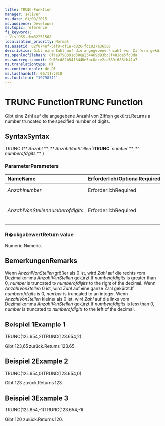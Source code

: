 ```yaml
---
title: TRUNC-Funktion
manager: soliver
ms.date: 03/09/2015
ms.audience: Developer
ms.topic: reference
f1_keywords:
- Vis_DSS.chm82251508
localization_priority: Normal
ms.assetid: 62f074ef-5bf8-df1e-d826-fc1027a36501
description: Gibt eine Zahl auf die angegebene Anzahl von Ziffern gekürzt.
ms.openlocfilehash: 8f6a9798391d308a234469d93bc8f481de5fc8da
ms.sourcegitcommit: 9d60cd82b5413446e5bc8ace2cd689f683fb41a7
ms.translationtype: MT
ms.contentlocale: de-DE
ms.lasthandoff: 06/11/2018
ms.locfileid: "19798311"
---
```

# <a name="trunc-function"></a><span data-ttu-id="815a4-103">TRUNC Function</span><span class="sxs-lookup"><span data-stu-id="815a4-103">TRUNC Function</span></span>

<span data-ttu-id="815a4-104">Gibt eine Zahl auf die angegebene Anzahl von Ziffern gekürzt.</span><span class="sxs-lookup"><span data-stu-id="815a4-104">Returns a number truncated to the specified number of digits.</span></span>
  
## <a name="syntax"></a><span data-ttu-id="815a4-105">Syntax</span><span class="sxs-lookup"><span data-stu-id="815a4-105">Syntax</span></span>

<span data-ttu-id="815a4-106">TRUNC (** *Anzahl* **, ** *AnzahlVonStellen* **)</span><span class="sxs-lookup"><span data-stu-id="815a4-106">TRUNC(** *number* **, ** *numberofdigits* ** )</span></span> 
  
### <a name="parameters"></a><span data-ttu-id="815a4-107">Parameter</span><span class="sxs-lookup"><span data-stu-id="815a4-107">Parameters</span></span>

|<span data-ttu-id="815a4-108">**Name**</span><span class="sxs-lookup"><span data-stu-id="815a4-108">**Name**</span></span>|<span data-ttu-id="815a4-109">**Erforderlich/Optional**</span><span class="sxs-lookup"><span data-stu-id="815a4-109">**Required/Optional**</span></span>|<span data-ttu-id="815a4-110">**Datentyp**</span><span class="sxs-lookup"><span data-stu-id="815a4-110">**Data Type**</span></span>|<span data-ttu-id="815a4-111">**Beschreibung**</span><span class="sxs-lookup"><span data-stu-id="815a4-111">**Description**</span></span>|
|:-----|:-----|:-----|:-----|
| <span data-ttu-id="815a4-112">_Anzahl_</span><span class="sxs-lookup"><span data-stu-id="815a4-112">_number_</span></span> <br/> |<span data-ttu-id="815a4-113">Erforderlich</span><span class="sxs-lookup"><span data-stu-id="815a4-113">Required</span></span>  <br/> |<span data-ttu-id="815a4-114">**Numerische**</span><span class="sxs-lookup"><span data-stu-id="815a4-114">**Numeric**</span></span> <br/> |<span data-ttu-id="815a4-115">Die zu kürzende Zahl.</span><span class="sxs-lookup"><span data-stu-id="815a4-115">The number to truncate.</span></span>  <br/> |
| <span data-ttu-id="815a4-116">_AnzahlVonStellen_</span><span class="sxs-lookup"><span data-stu-id="815a4-116">_numberofdigits_</span></span> <br/> |<span data-ttu-id="815a4-117">Erforderlich</span><span class="sxs-lookup"><span data-stu-id="815a4-117">Required</span></span>  <br/> |<span data-ttu-id="815a4-118">**Numerische**</span><span class="sxs-lookup"><span data-stu-id="815a4-118">**Numeric**</span></span> <br/> |<span data-ttu-id="815a4-119">Die Anzahl der Ziffern an die zu kürzende _Zahl_.</span><span class="sxs-lookup"><span data-stu-id="815a4-119">The number of digits to which to truncate  _number_.</span></span>  <br/> |
   
### <a name="return-value"></a><span data-ttu-id="815a4-120">R�ckgabewert</span><span class="sxs-lookup"><span data-stu-id="815a4-120">Return value</span></span>

<span data-ttu-id="815a4-121">Numeric.</span><span class="sxs-lookup"><span data-stu-id="815a4-121">Numeric.</span></span>
  
## <a name="remarks"></a><span data-ttu-id="815a4-122">Bemerkungen</span><span class="sxs-lookup"><span data-stu-id="815a4-122">Remarks</span></span>

<span data-ttu-id="815a4-123">Wenn _AnzahlVonStellen_ größer als 0 ist, wird _Zahl_ auf die rechts vom Dezimalkomma _AnzahlVonStellen_ gekürzt.</span><span class="sxs-lookup"><span data-stu-id="815a4-123">If  _numberofdigits_ is greater than 0,  _number_ is truncated to  _numberofdigits_ to the right of the decimal.</span></span> <span data-ttu-id="815a4-124">Wenn _AnzahlVonStellen_ 0 ist, wird _Zahl_ auf eine ganze Zahl gekürzt.</span><span class="sxs-lookup"><span data-stu-id="815a4-124">If  _numberofdigits_ is 0,  _number_ is truncated to an integer.</span></span> <span data-ttu-id="815a4-125">Wenn _AnzahlVonStellen_ kleiner als 0 ist, wird _Zahl_ auf die links vom Dezimalkomma _AnzahlVonStellen_ gekürzt.</span><span class="sxs-lookup"><span data-stu-id="815a4-125">If  _numberofdigits_ is less than 0,  _number_ is truncated to  _numberofdigits_ to the left of the decimal.</span></span> 
  
## <a name="example-1"></a><span data-ttu-id="815a4-126">Beispiel 1</span><span class="sxs-lookup"><span data-stu-id="815a4-126">Example 1</span></span>

<span data-ttu-id="815a4-127">TRUNC(123.654,2)</span><span class="sxs-lookup"><span data-stu-id="815a4-127">TRUNC(123.654,2)</span></span>
  
<span data-ttu-id="815a4-128">Gibt 123,65 zurück.</span><span class="sxs-lookup"><span data-stu-id="815a4-128">Returns 123.65.</span></span>
  
## <a name="example-2"></a><span data-ttu-id="815a4-129">Beispiel 2</span><span class="sxs-lookup"><span data-stu-id="815a4-129">Example 2</span></span>

<span data-ttu-id="815a4-130">TRUNC(123.654,0)</span><span class="sxs-lookup"><span data-stu-id="815a4-130">TRUNC(123.654,0)</span></span>
  
<span data-ttu-id="815a4-131">Gibt 123 zurück.</span><span class="sxs-lookup"><span data-stu-id="815a4-131">Returns 123.</span></span>
  
## <a name="example-3"></a><span data-ttu-id="815a4-132">Beispiel 3</span><span class="sxs-lookup"><span data-stu-id="815a4-132">Example 3</span></span>

<span data-ttu-id="815a4-133">TRUNC(123.654,-1)</span><span class="sxs-lookup"><span data-stu-id="815a4-133">TRUNC(123.654,-1)</span></span>
  
<span data-ttu-id="815a4-134">Gibt 120 zurück.</span><span class="sxs-lookup"><span data-stu-id="815a4-134">Returns 120.</span></span>
  

